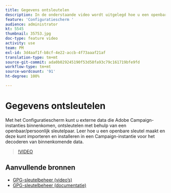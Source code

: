 ```yaml
---
title: Gegevens ontsleutelen
description: In de onderstaande video wordt uitgelegd hoe u een openbare sleutel maakt en hoe u deze kunt importeren en installeren op een Campaign-instantie voor het ontsleutelen van gegevens.
feature: 'Configuratiescherm '
audience: administrator
kt: 5545
thumbnail: 35753.jpg
doc-type: feature video
activity: use
team: PM
exl-id: 3d4aaf1f-b8cf-4e22-accb-4f73aaaf21af
translation-type: tm+mt
source-git-commit: ada0b029245190f53d58fa93c79c161719bfe9fd
workflow-type: tm+mt
source-wordcount: '91'
ht-degree: 100%

---
```


# Gegevens ontsleutelen

Met het Configuratiescherm kunt u externe data die Adobe Campaign-instanties binnenkomen, ontsleutelen met behulp van een openbaar/persoonlijk sleutelpaar.
Leer hoe u een openbare sleutel maakt en deze kunt importeren en installeren in een Campaign-instantie voor het decoderen van binnenkomende data.

>[!VIDEO](https://video.tv.adobe.com/v/35753?quality=12)

## Aanvullende bronnen

* [GPG-sleutelbeheer (video’s)](./gpg-key-management-overview.md)
* [GPG-sleutelbeheer (documentatie)](https://docs.adobe.com/content/help/nl-NL/control-panel/using/instances-settings/gpg-keys-management.html)
